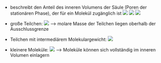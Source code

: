 - beschreibt den Anteil des inneren Volumens der Säule (Poren der stationären Phase), der für ein Molekül zugänglich ist
![](Pasted%20image%2020241124145755.png)
![](Pasted%20image%2020241124145813.png)
![](Pasted%20image%2020241124145821.png)

- große Teilchen:
![](Pasted%20image%2020241124145842.png)
--> molare Masse der Teilchen liegen oberhalb der  Ausschlussgrenze 

- Teilchen mit intermediärem Molekulargewicht: 
![](Pasted%20image%2020241124150114.png)

- kleinere Moleküle:
![](Pasted%20image%2020241124150132.png)
--> Moleküle können sich vollständig im inneren Volumen
einlagern 